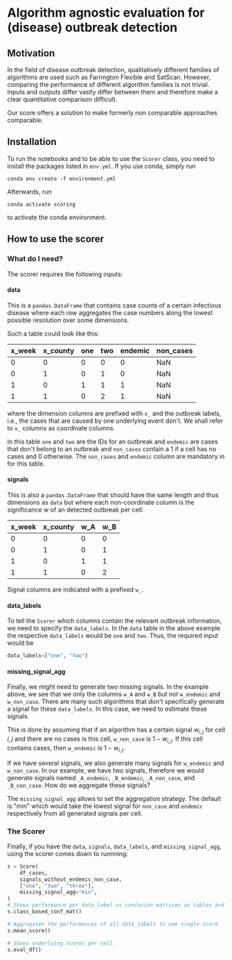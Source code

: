 # Algorithm agnostic evaluation for (disease) outbreak detection

## Motivation

In the field of disease outbreak detection, qualitatively different families of algorithms are used such as Farrington Flexible and SatScan. However, comparing the performance of different algorithm families is not trivial. Inputs and outputs differ vastly differ between them and therefore make a clear quantitative comparison difficult.

Our score offers a solution to make formerly non comparable approaches comparable.

## Installation

To run the notebooks and to be able to use the `Scorer` class, you need to install the packages listed in `env.yml`. If you use conda, simply run

```
conda env create -f environment.yml
```

Afterwards, run

```
conda activate scoring
```

to activate the conda environment.

## How to use the scorer

### What do I need?

The scorer requires the following inputs:

#### data

This is a `pandas.DataFrame` that contains case counts of a certain infectious disease where each row aggregates the case numbers along the lowest possible resolution over some dimensions.

Such a table could look like this:

| x_week | x_county | one | two | endemic | non_cases |
| ------ | -------- | --- | --- | ------- | --------- |
| 0      | 0        | 0   | 0   | 0       | NaN       |
| 0      | 1        | 0   | 1   | 0       | NaN       |
| 1      | 0        | 1   | 1   | 1       | NaN       |
| 1      | 1        | 0   | 2   | 1       | NaN       |

where the dimension columns are prefixed with `x_` and the outbreak labels, i.e., the cases that are caused by one underlying event don't. We shall refer to `x_` columns as coordinate columns.

In this table `one` and `two` are the IDs for an outbreak and `endemic` are cases that don't belong to an outbreak and `non_cases` contain a 1 if a cell has no cases and 0 otherwise. The `non_cases` and `endemic` column are mandatory in for this table.

#### signals

This is also a `pandas.DataFrame` that should have the same length and thus dimensions as `data` but where each non-coordinate column is the significance $w$ of an detected outbreak per cell:

| x_week | x_county | w_A | w_B |
| ------ | -------- | --- | --- |
| 0      | 0        | 0   | 0   |
| 0      | 1        | 0   | 1   |
| 1      | 0        | 1   | 1   |
| 1      | 1        | 0   | 2   |

Signal columns are indicated with a prefixed `w_`.

#### data_labels

To tell the `Scorer` which columns contain the relevant outbreak information, we need to specify the `data_labels`. In the `data` table in the above example the respective `data_labels` would be `one` and `two`. Thus, the required input would be

```python
data_labels=["one", "two"]
```

#### missing_signal_agg

Finally, we might need to generate two missing signals. In the example above, we see that we only the columns `w_A` and `w_B` but not `w_endemic` and `w_non_case`. There are many such algorithms that don't specifically generate a signal for these `data_labels`. In this case, we need to estimate these signals.

This is done by assuming that if an algorithm has a certain signal $w_{i,j}$ for cell $i,j$ and there are no cases is this cell, `w_non_case` is $1-w_{i,j}$. If this cell contains cases, then `w_endemic` is $1-w_{i,j}$.

If we have several signals, we also generate many signals for `w_endemic` and `w_non_case`. In our example, we have two signals, therefore we would generate signals named `_A_endemic`, `_B_endemic`, `_A_non_case`, and `_B_non_case`. How do we aggregate these signals?

The `missing_signal_agg` allows to set the aggregation strategy. The default is "min" which would take the lowest signal for `non_case` and `endemic` respectively from all generated signals per cell.

### The Scorer

Finally, if you have the `data`, `signals`, `data_labels`, and `missing_signal_agg`, using the scorer comes down to runnning:

```python
s = Score(
    df_cases,
    signals_without_endemic_non_case,
    ["one", "two", "three"],
    missing_signal_agg="min",
)
# Shows performance per data_label as confusion matrices as tables and plots.
s.class_based_conf_mat()

# Aggregates the performances of all data_labels to one single score
s.mean_score()

# Shows underlying scores per cell.
s.eval_df()
```
